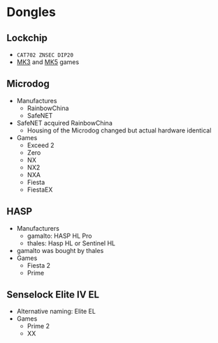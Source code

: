 # Dongles

## Lockchip

* `CAT702 ZNSEC DIP20`
* [MK3](board.md#mk3) and [MK5](board.md#mk5) games

## Microdog

* Manufactures
  * RainbowChina
  * SafeNET
* SafeNET acquired RainbowChina
  * Housing of the Microdog changed but actual hardware identical
* Games
  * Exceed 2
  * Zero
  * NX
  * NX2
  * NXA
  * Fiesta
  * FiestaEX

## HASP

* Manufacturers
  * gamalto: HASP HL Pro
  * thales: Hasp HL or Sentinel HL
* gamalto was bought by thales
* Games
  * Fiesta 2
  * Prime

## Senselock Elite IV EL

* Alternative naming: Elite EL
* Games
  * Prime 2
  * XX
